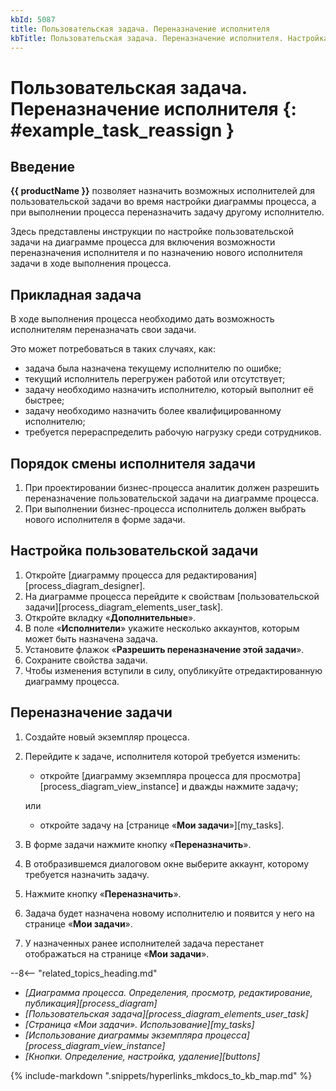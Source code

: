 ```yaml
---
kbId: 5087
title: Пользовательская задача. Переназначение исполнителя
kbTitle: Пользовательская задача. Переназначение исполнителя. Настройка диаграммы и смена исполнителя
---
```


# Пользовательская задача. Переназначение исполнителя {: #example_task_reassign }

## Введение

**{{ productName }}** позволяет назначить возможных исполнителей для пользовательской задачи во время настройки диаграммы процесса, а при выполнении процесса переназначить задачу другому исполнителю.

Здесь представлены инструкции по настройке пользовательской задачи на диаграмме процесса для включения возможности переназначения исполнителя и по назначению нового исполнителя задачи в ходе выполнения процесса.

## Прикладная задача

В ходе выполнения процесса необходимо дать возможность исполнителям переназначать свои задачи.

Это может потребоваться в таких случаях, как:

- задача была назначена текущему исполнителю по ошибке;
- текущий исполнитель перегружен работой или отсутствует;
- задачу необходимо назначить исполнителю, который выполнит её быстрее;
- задачу необходимо назначить более квалифицированному исполнителю;
- требуется перераспределить рабочую нагрузку среди сотрудников.

## Порядок смены исполнителя задачи

1. При проектировании бизнес-процесса аналитик должен разрешить переназначение пользовательской задачи на диаграмме процесса.
2. При выполнении бизнес-процесса исполнитель должен выбрать нового исполнителя в форме задачи.

## Настройка пользовательской задачи

1. Откройте [диаграмму процесса для редактирования][process_diagram_designer].
2. На диаграмме процесса перейдите к свойствам [пользовательской задачи][process_diagram_elements_user_task].
3. Откройте вкладку «**Дополнительные**».
4. В поле «**Исполнители**» укажите несколько аккаунтов, которым может быть назначена задача.
5. Установите флажок «**Разрешить переназначение этой задачи**».
6. Сохраните свойства задачи.
7. Чтобы изменения вступили в силу, опубликуйте отредактированную диаграмму процесса.

## Переназначение задачи

1. Создайте новый экземпляр процесса.
2. Перейдите к задаче, исполнителя которой требуется изменить:

    - откройте [диаграмму экземпляра процесса для просмотра][process_diagram_view_instance] и дважды нажмите задачу;

    или

    - откройте задачу на [странице «**Мои задачи**»][my_tasks].

3. В форме задачи нажмите кнопку «**Переназначить**».
4. В отобразившемся диалоговом окне выберите аккаунт, которому требуется назначить задачу.
5. Нажмите кнопку «**Переназначить**».
6. Задача будет назначена новому исполнителю и появится у него на странице «**Мои задачи**».
7. У назначенных ранее исполнителей задача перестанет отображаться на странице «**Мои задачи**».

<div class="relatedTopics" markdown="block">

--8<-- "related_topics_heading.md"

- _[Диаграмма процесса. Определения, просмотр, редактирование, публикация][process_diagram]_
- _[Пользовательская задача][process_diagram_elements_user_task]_
- _[Страница «Мои задачи». Использование][my_tasks]_
- _[Использование диаграммы экземпляра процесса][process_diagram_view_instance]_
- _[Кнопки. Определение, настройка, удаление][buttons]_

</div>

{% include-markdown ".snippets/hyperlinks_mkdocs_to_kb_map.md" %}
